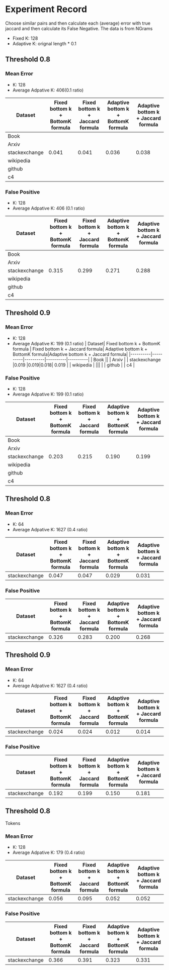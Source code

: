 #  Experiment Record
Choose similar pairs and then calculate each (average) error with true jaccard and then calculate its False Negative.
The data is from NGrams
- Fixed K: 128
- Adaptive K: orignal length * 0.1

## Threshold 0.8

### Mean Error
- K: 128
- Average Adpative K: 406(0.1 ratio)

| Dataset| Fixed bottom k + BottomK formula | Fixed bottom k + Jaccard formula| Adaptive bottom k + BottomK formula|Adaptive bottom k + Jaccard formula|
|----------|----------|----------|----------|----------|
| Book    ||
| Arxiv    |
| stackexchange    |0.041 |0.041|0.036| 0.038 |
| wikipedia    | |||  |
| github    | 
| c4    |


### False Positive
- K: 128
- Average Adpative K: 406 (0.1 ratio)

| Dataset| Fixed bottom k + BottomK formula | Fixed bottom k + Jaccard formula| Adaptive bottom k + BottomK formula|Adaptive bottom k + Jaccard formula|
|----------|----------|----------|----------|----------|
| Book    ||
| Arxiv    |
| stackexchange    |0.315 |0.299|0.271| 0.288 |
| wikipedia    | |||  |
| github    | 
| c4    |

## Threshold 0.9

### Mean Error
- K: 128
- Average Adpative K: 199 (0.1 ratio)
| Dataset| Fixed bottom k + BottomK formula | Fixed bottom k + Jaccard formula| Adaptive bottom k + BottomK formula|Adaptive bottom k + Jaccard formula|
|----------|----------|----------|----------|----------|
| Book    ||
| Arxiv    |
| stackexchange    |0.019 |0.019|0.018| 0.019 |
| wikipedia    | |||  |
| github    | 
| c4    |


### False Positive
- K: 128
- Average Adpative K: 199 (0.1 ratio)

| Dataset| Fixed bottom k + BottomK formula | Fixed bottom k + Jaccard formula| Adaptive bottom k + BottomK formula|Adaptive bottom k + Jaccard formula|
|----------|----------|----------|----------|----------|
| Book    |
| Arxiv   |
| stackexchange    |0.203 |0.215|0.190| 0.199 |
| wikipedia    | |||  |
| github    | 
| c4    |

## Threshold 0.8

### Mean Error
- K: 64
- Average Adpative K: 1627 (0.4 ratio)

| Dataset| Fixed bottom k + BottomK formula | Fixed bottom k + Jaccard formula| Adaptive bottom k + BottomK formula|Adaptive bottom k + Jaccard formula|
|----------|----------|----------|----------|----------|
| stackexchange    |0.047 |0.047|0.029| 0.031 |

### False Positive
| Dataset| Fixed bottom k + BottomK formula | Fixed bottom k + Jaccard formula| Adaptive bottom k + BottomK formula|Adaptive bottom k + Jaccard formula|
|----------|----------|----------|----------|----------|
| stackexchange    |0.326 |0.283|0.200| 0.268 |

## Threshold 0.9

### Mean Error
- K: 64
- Average Adpative K: 1627 (0.4 ratio)

| Dataset| Fixed bottom k + BottomK formula | Fixed bottom k + Jaccard formula| Adaptive bottom k + BottomK formula|Adaptive bottom k + Jaccard formula|
|----------|----------|----------|----------|----------|
| stackexchange    |0.024 |0.024|0.012| 0.014 |

### False Positive
| Dataset| Fixed bottom k + BottomK formula | Fixed bottom k + Jaccard formula| Adaptive bottom k + BottomK formula|Adaptive bottom k + Jaccard formula|
|----------|----------|----------|----------|----------|
| stackexchange    |0.192 |0.199|0.150| 0.181 |


## Threshold 0.8

Tokens 
### Mean Error
- K: 128
- Average Adpative K: 179 (0.4 ratio)

| Dataset| Fixed bottom k + BottomK formula | Fixed bottom k + Jaccard formula| Adaptive bottom k + BottomK formula|Adaptive bottom k + Jaccard formula|
|----------|----------|----------|----------|----------|
| stackexchange    |0.056 |0.095|0.052| 0.052 |

### False Positive
| Dataset| Fixed bottom k + BottomK formula | Fixed bottom k + Jaccard formula| Adaptive bottom k + BottomK formula|Adaptive bottom k + Jaccard formula|
|----------|----------|----------|----------|----------|
| stackexchange    |0.366 |0.391|0.323| 0.331 |

